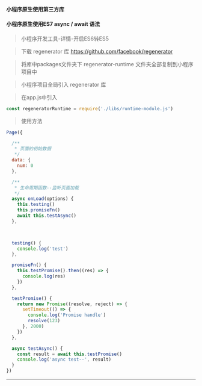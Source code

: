 #### 小程序原生使用第三方库

#### 小程序原生使用ES7 async / await 语法
>小程序开发工具-详情-开启ES6转ES5

>下载 regenerator 库 https://github.com/facebook/regenerator

>将库中packages文件夹下 regenerator-runtime 文件夹全部复制到小程序项目中

>小程序项目全局引入 regenerator 库

>在app.js中引入

```javascript
const regeneratorRuntime = require('./libs/runtime-module.js')
```
>使用方法

```javascript
Page({

  /**
   * 页面的初始数据
   */
  data: {
    num: 0
  },

  /**
   * 生命周期函数--监听页面加载
   */
  async onLoad(options) {
    this.testing()
    this.promiseFn()
    await this.testAsync()
  },

  

  testing() {
    console.log('test')
  },

  promiseFn() {
    this.testPromise().then((res) => {
      console.log(res)
    })
  },

  testPromise() {
    return new Promise((resolve, reject) => {
      setTimeout(() => {
        console.log('Promise handle')
        resolve(123)
      }, 2000)
    })
  },

  async testAsync() {
    const result = await this.testPromise()
    console.log('async test--', result)
  }
})
```

<hr/>